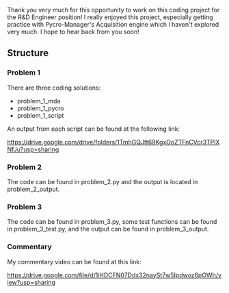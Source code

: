 Thank you very much for this opportunity to work on this coding project for the R&D Engineer position! I really enjoyed this project, 
especially getting practice with Pycro-Manager's Acquisition engine which I haven't explored very much. I hope to hear back from you soon!

## Structure

### Problem 1
There are three coding solutions:
  - problem_1_mda
  - problem_1_pycro
  - problem_1_script

  An output from each script can be found at the following link:

  https://drive.google.com/drive/folders/1TmhGQJtt69KgxOoZTFnCVcr3TPlXNfJu?usp=sharing

### Problem 2
The code can be found in problem_2.py and the output is located in problem_2_output.

### Problem 3
The code can be found in problem_3.py, some test functions can be found in problem_3_test.py,
and the output can be found in problem_3_output.

### Commentary
My commentary video can be found at this link:

https://drive.google.com/file/d/1iHDCFN07Ddx32naySt7w5Ipdwoz6pOWh/view?usp=sharing
